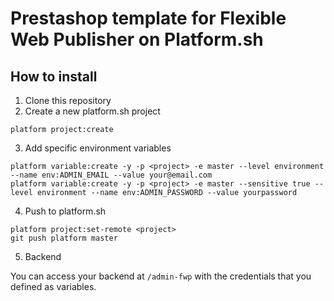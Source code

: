 # Prestashop template for Flexible Web Publisher on Platform.sh

## How to install

1. Clone this repository
2. Create a new platform.sh project

```
platform project:create
```

3. Add specific environment variables

```
platform variable:create -y -p <project> -e master --level environment --name env:ADMIN_EMAIL --value your@email.com
platform variable:create -y -p <project> -e master --sensitive true --level environment --name env:ADMIN_PASSWORD --value yourpassword
```

4. Push to platform.sh

```
platform project:set-remote <project>
git push platform master
```

5. Backend

You can access your backend at `/admin-fwp` with the credentials that you defined as variables.

